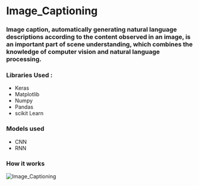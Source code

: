 # Image_Captioning
### Image caption, automatically generating natural language descriptions according to the content observed in an image, is an important part of scene understanding, which combines the knowledge of computer vision and natural language processing.
### Libraries Used :
- Keras
- Matplotlib
- Numpy
- Pandas
- scikit Learn
### Models used
- CNN
- RNN
### How it works
<img src="https://miro.medium.com/max/640/1*vzFwXFJOrg6WRGNsYYT6qg.png" alt="Image_Captioning">
